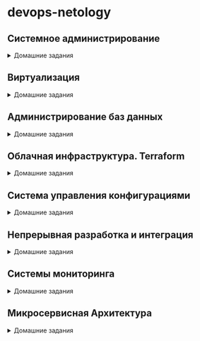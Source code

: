 # **devops-netology**

## Системное администрирование
<details><summary>Домашние задания</summary>

* [Home_Work_(2.1)](https://github.com/Rain-m-a-n/devops-netology/tree/master/Системное_администрирование/Home_Work_(2.1)) - Системы контроля версий
* [Home_Work_(2.2)](https://github.com/Rain-m-a-n/devops-netology/tree/master/Системное_администрирование/Home_Work_(2.2)) - Основы Git
* [Home_Work_(2.3)](https://github.com/Rain-m-a-n/devops-netology/tree/master/Системное_администрирование/Home_Work_(2.3)) - Ветвления в Git
* [Home_Work_(2.4)](https://github.com/Rain-m-a-n/devops-netology/tree/master/Системное_администрирование/Home_Work_(2.4)) - Инструменты Git
* [Home_Work_(3.1)](https://github.com/Rain-m-a-n/devops-netology/tree/master/Системное_администрирование/Home_Work_(3.1)) - Работа в терминале. Лекция 1
* [Home_Work_(3.2)](https://github.com/Rain-m-a-n/devops-netology/tree/master/Системное_администрирование/Home_Work_(3.2)) - Работа в терминале. Лекция 2
* [Home_Work_(3.3)](https://github.com/Rain-m-a-n/devops-netology/tree/master/Системное_администрирование/Home_Work_(3.3)) - Операционные системы. Лекция 1
* [Home_Work_(3.4)](https://github.com/Rain-m-a-n/devops-netology/tree/master/Системное_администрирование/Home_Work_(3.4)) - Операционные системы. Лекция 2
* [Home_Work_(3.5)](https://github.com/Rain-m-a-n/devops-netology/tree/master/Системное_администрирование/Home_Work_(3.5)) - Файловые системы
* [Home_Work_(3.6)](https://github.com/Rain-m-a-n/devops-netology/tree/master/Системное_администрирование/Home_Work_(3.6)) - Компьютерные сети. Лекция 1
* [Home_Work_(3.7)](https://github.com/Rain-m-a-n/devops-netology/tree/master/Системное_администрирование/Home_Work_(3.7)) - Компьютерные сети. Лекция 2
* [Home_Work_(3.8)](https://github.com/Rain-m-a-n/devops-netology/tree/master/Системное_администрирование/Home_Work_(3.8)) - Компьютерные сети.Лекция 3
* [Home_Work_(3.9)](https://github.com/Rain-m-a-n/devops-netology/tree/master/Системное_администрирование/Home_Work_(3.9)) - Элементы безопасности информационных систем
* [Home_Work_(4.1)](https://github.com/Rain-m-a-n/devops-netology/tree/master/Системное_администрирование/Home_Work_(4.1)) - Командная оболочка Bash
* [Home_Work_(4.2)](https://github.com/Rain-m-a-n/devops-netology/tree/master/Системное_администрирование/Home_Work_(4.2)) - Использование Python для решения типовых DevOps задач.
* [Home_Work_(4.3)](https://github.com/Rain-m-a-n/devops-netology/tree/master/Системное_администрирование/Home_Work_(4.3)) - Языки разметки JSON и YAML
</details>

## Виртуализация
<details><summary>Домашние задания</summary>

* [Home_Work_(5.1)](https://github.com/Rain-m-a-n/devops-netology/tree/master/Виртуализация/Home_Work_(5.1)) - Введение в виртуализацию. Типы и функции гипервизоров.
* [Home_Work_(5.2)](https://github.com/Rain-m-a-n/devops-netology/tree/master/Виртуализация/Home_Work_(5.2)) - Применение принципов IaaC в работе с виртуальными машинами
* [Home_Work_(5.3)](https://github.com/Rain-m-a-n/devops-netology/tree/master/Виртуализация/Home_Work_(5.3)) - Введение. Экосистема. Архитектура. Жизненный цикл Docker-контейнера
* [Home_Work_(5.4)](https://github.com/Rain-m-a-n/devops-netology/tree/master/Виртуализация/Home_Work_(5.4)) - Оркестрация группой Docker-контейнеров на примере Docker Compose
* [Home_Work_(5.5)](https://github.com/Rain-m-a-n/devops-netology/tree/master/Виртуализация/Home_Work_(5.5)) - Оркестрация кластером Docker контейнеров на примере Docker Swarm
</details>

## Администрирование баз данных
<details><summary>Домашние задания</summary>

* [Home_Work_(6.1)](https://github.com/Rain-m-a-n/devops-netology/tree/master/Администрирование%20баз%20данных/Home_Work_(6.1)) - Типы и структура СУБД
* [Home_Work_(6.2)](https://github.com/Rain-m-a-n/devops-netology/tree/master/Администрирование%20баз%20данных/Home_Work_(6.2)) - SQL
* [Home_Work_(6.3)](https://github.com/Rain-m-a-n/devops-netology/tree/master/Администрирование%20баз%20данных/Home_Work_(6.3)) - MySQL
* [Home_Work_(6.4)](https://github.com/Rain-m-a-n/devops-netology/tree/master/Администрирование%20баз%20данных/Home_Work_(6.4)) - PostgreSQL
* [Home_Work_(6.5)](https://github.com/Rain-m-a-n/devops-netology/tree/master/Администрирование%20баз%20данных/Home_Work_(6.5)) - Elasticsearch
</details>

## Облачная инфраструктура. Terraform
<details><summary>Домашние задания</summary>

* [Home_Work_(7.1)](https://github.com/Rain-m-a-n/devops-netology/tree/master/Облачная%20инфраструктура.%20Terraform/Home_Work_(7.1)) - Введение в Terraform  
* [Home_Work_(7.2)](https://github.com/Rain-m-a-n/devops-netology/tree/master/Облачная%20инфраструктура.%20Terraform/Home_Work_(7.2)) - Основы Terraform. Yandex Cloud  
* [Home_Work_(7.3)](https://github.com/Rain-m-a-n/devops-netology/tree/master/Облачная%20инфраструктура.%20Terraform/Home_Work_(7.3)) - Управляющие конструкции в коде Terraform  
* [Home_Work_(7.4)](https://github.com/Rain-m-a-n/devops-netology/tree/master/Облачная%20инфраструктура.%20Terraform/Home_Work_(7.4)) - Продвинутые методы работы с Terraform"
</details>

## Система управления конфигурациями
<details><summary>Домашние задания</summary>

* [Home_Work_(8.1)](https://github.com/Rain-m-a-n/devops-netology/tree/master/Система%20управления%20конфигурациями/Home_Work_(8.1)) - Введение в Ansible  
* [Home_Work_(8.2)](https://github.com/Rain-m-a-n/devops-netology/tree/master/Система%20управления%20конфигурациями/Home_Work_(8.2)) - Работа с Playbook
* [Home_Work_(8.3)](https://github.com/Rain-m-a-n/devops-netology/tree/master/Система%20управления%20конфигурациями/Home_Work_(8.3)) - Использование Ansible
* [Home_Work_(8.4)](https://github.com/Rain-m-a-n/devops-netology/tree/master/Система%20управления%20конфигурациями/Home_Work_(8.4)) - Работа с roles
* [Home_Work_(8.5)](https://github.com/Rain-m-a-n/devops-netology/tree/master/Система%20управления%20конфигурациями/Home_Work_(8.5)) - Тестирование roles 
</details> 

## Непрерывная разработка и интеграция

<details><summary>Домашние задания</summary>  

* [Home_Work_(9.1)](https://github.com/Rain-m-a-n/devops-netology/tree/master/Непрерывная%20разработка%20и%20интеграция/Home_Work_(9.1)) - Жизненный цикл ПО
* [Home_Work_(9.2)](https://github.com/Rain-m-a-n/devops-netology/tree/master/Непрерывная%20разработка%20и%20интеграция/Home_Work_(9.2)) - DevOps и SRE
* [Home_Work_(9.3)](https://github.com/Rain-m-a-n/devops-netology/tree/master/Непрерывная%20разработка%20и%20интеграция/Home_Work_(9.3)) - Процессы CI/CD
* [Home_Work_(9.4)](https://github.com/Rain-m-a-n/devops-netology/tree/master/Непрерывная%20разработка%20и%20интеграция/Home_Work_(9.4)) - Jenkins
* [Home_Work_(9.5)](https://github.com/Rain-m-a-n/devops-netology/tree/master/Непрерывная%20разработка%20и%20интеграция/Home_Work_(9.5)) - Teamcity
</details>

## Системы мониторинга

<details><summary>Домашние задания</summary>  

* [Home_Work_(10.1)](https://github.com/Rain-m-a-n/devops-netology/tree/master/Системы%20мониторинга/Home_Work_(10.1)) - Системы мониторинга
* [Home_Work_(10.2)](https://github.com/Rain-m-a-n/devops-netology/tree/master/Системы%20мониторинга/Home_Work_(10.2)) - Средство визуализации Grafana
* [Home_Work_(10.3)](https://github.com/Rain-m-a-n/devops-netology/tree/master/Системы%20мониторинга/Home_Work_(10.3)) - Система сбора логов Elastic Stack
* [Home_Work_(10.4)](https://github.com/Rain-m-a-n/devops-netology/tree/master/Системы%20мониторинга/Home_Work_(10.4)) - Платформа мониторинга Sentry
* [Home_Work_(10.5)](https://github.com/Rain-m-a-n/devops-netology/tree/master/Системы%20мониторинга/Home_Work_(10.5)) - Инцидент-менеджмент
</details>


## Микросервисная Архитектура

<details><summary>Домашние задания</summary> 

* [Home_Work_(11.1)](https://github.com/Rain-m-a-n/devops-netology/tree/master/Микросервисная%20архитектура/Home_Work_(11.1))) - Введение в микросервисы 
</details>